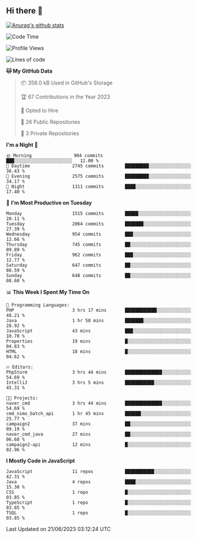 ## Hi there 👋

[![Anurag's github stats](https://github-readme-stats.vercel.app/api?username=Songwonseok)](https://github.com/anuraghazra/github-readme-stats)



<!--START_SECTION:waka-->
![Code Time](http://img.shields.io/badge/Code%20Time-2%2C277%20hrs%2043%20mins-blue)

![Profile Views](http://img.shields.io/badge/Profile%20Views-0-blue)

![Lines of code](https://img.shields.io/badge/From%20Hello%20World%20I%27ve%20Written-35.0%20million%20lines%20of%20code-blue)

**🐱 My GitHub Data** 

> 📦 358.0 kB Used in GitHub's Storage 
 > 
> 🏆 67 Contributions in the Year 2023
 > 
> 💼 Opted to Hire
 > 
> 📜 26 Public Repositories 
 > 
> 🔑 3 Private Repositories 
 > 
**I'm a Night 🦉** 

```text
🌞 Morning                904 commits         ███░░░░░░░░░░░░░░░░░░░░░░   12.00 % 
🌆 Daytime                2745 commits        █████████░░░░░░░░░░░░░░░░   36.43 % 
🌃 Evening                2575 commits        █████████░░░░░░░░░░░░░░░░   34.17 % 
🌙 Night                  1311 commits        ████░░░░░░░░░░░░░░░░░░░░░   17.40 % 
```
📅 **I'm Most Productive on Tuesday** 

```text
Monday                   1515 commits        █████░░░░░░░░░░░░░░░░░░░░   20.11 % 
Tuesday                  2064 commits        ███████░░░░░░░░░░░░░░░░░░   27.39 % 
Wednesday                954 commits         ███░░░░░░░░░░░░░░░░░░░░░░   12.66 % 
Thursday                 745 commits         ██░░░░░░░░░░░░░░░░░░░░░░░   09.89 % 
Friday                   962 commits         ███░░░░░░░░░░░░░░░░░░░░░░   12.77 % 
Saturday                 647 commits         ██░░░░░░░░░░░░░░░░░░░░░░░   08.59 % 
Sunday                   648 commits         ██░░░░░░░░░░░░░░░░░░░░░░░   08.60 % 
```


📊 **This Week I Spent My Time On** 

```text
💬 Programming Languages: 
PHP                      3 hrs 17 mins       ████████████░░░░░░░░░░░░░   48.21 % 
Java                     1 hr 58 mins        ███████░░░░░░░░░░░░░░░░░░   28.92 % 
JavaScript               43 mins             ███░░░░░░░░░░░░░░░░░░░░░░   10.70 % 
Properties               19 mins             █░░░░░░░░░░░░░░░░░░░░░░░░   04.83 % 
HTML                     18 mins             █░░░░░░░░░░░░░░░░░░░░░░░░   04.62 % 

🔥 Editors: 
PhpStorm                 3 hrs 44 mins       ██████████████░░░░░░░░░░░   54.69 % 
IntelliJ                 3 hrs 5 mins        ███████████░░░░░░░░░░░░░░   45.31 % 

🐱‍💻 Projects: 
naver_cmd                3 hrs 44 mins       ██████████████░░░░░░░░░░░   54.69 % 
cmd_nimo_batch_api       1 hr 45 mins        ██████░░░░░░░░░░░░░░░░░░░   25.77 % 
campaign2                37 mins             ██░░░░░░░░░░░░░░░░░░░░░░░   09.19 % 
naver_cmd_java           27 mins             ██░░░░░░░░░░░░░░░░░░░░░░░   06.68 % 
campaign2-api            12 mins             █░░░░░░░░░░░░░░░░░░░░░░░░   02.96 % 
```

**I Mostly Code in JavaScript** 

```text
JavaScript               11 repos            ███████████░░░░░░░░░░░░░░   42.31 % 
Java                     4 repos             ████░░░░░░░░░░░░░░░░░░░░░   15.38 % 
CSS                      1 repo              █░░░░░░░░░░░░░░░░░░░░░░░░   03.85 % 
TypeScript               1 repo              █░░░░░░░░░░░░░░░░░░░░░░░░   03.85 % 
TSQL                     1 repo              █░░░░░░░░░░░░░░░░░░░░░░░░   03.85 % 
```




 Last Updated on 21/06/2023 03:12:24 UTC
<!--END_SECTION:waka-->
